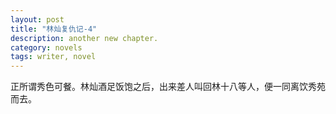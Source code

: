 ```yaml
---
layout: post
title: "林灿复仇记-4"
description: another new chapter.
category: novels
tags: writer, novel
---
```


正所谓秀色可餐。林灿酒足饭饱之后，出来差人叫回林十八等人，便一同离饮秀苑而去。

